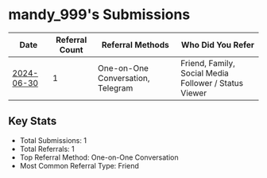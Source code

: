# mandy_999's Submissions

| Date | Referral Count | Referral Methods | Who Did You Refer |
|------|----------------|------------------|--------------------|
| [2024-06-30](2024-06-30_submission.md) | 1 | One-on-One Conversation, Telegram | Friend, Family, Social Media Follower / Status Viewer |

## Key Stats
- Total Submissions: 1
- Total Referrals: 1
- Top Referral Method: One-on-One Conversation
- Most Common Referral Type: Friend
